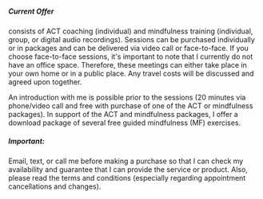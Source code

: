 ##### Current Offer
consists of ACT coaching (individual) and mindfulness training (individual, group, or digital audio recordings). Sessions can be purchased individually or in packages and can be delivered via video call or face-to-face. If you choose face-to-face sessions, it's important to note that I currently do not have an office space. Therefore, these meetings can either take place in your own home or in a public place. Any travel costs will be discussed and agreed upon together.

An introduction with me is possible prior to the sessions (20 minutes via phone/video call and free with purchase of one of the ACT or mindfulness packages). In support of the ACT and mindfulness packages, I offer a download package of several free guided mindfulness (MF) exercises.

##### Important:
Email, text, or call me before making a purchase so that I can check my availability and guarantee that I can provide the service or product. Also, please read the terms and conditions (especially regarding appointment cancellations and changes).
